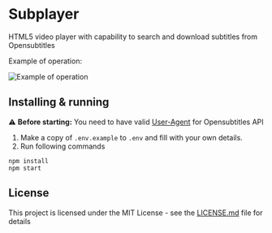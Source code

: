 # Subplayer

HTML5 video player with capability to search and download subtitles from Opensubtitles

Example of operation:

![Example of operation](https://raw.githubusercontent.com/eioo/subplayer/master/assets/example.gif)

## Installing & running

⚠ **Before starting:** You need to have valid [User-Agent](http://trac.opensubtitles.org/projects/opensubtitles/wiki/DevReadFirst) for Opensubtitles API

1. Make a copy of `.env.example` to `.env` and fill with your own details.
2. Run following commands

```
npm install
npm start
```

## License

This project is licensed under the MIT License - see the [LICENSE.md](LICENSE.md) file for details
